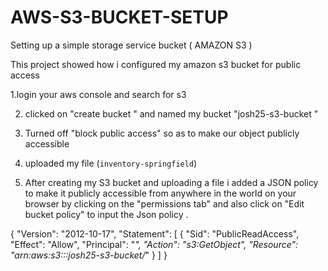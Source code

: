 # AWS-S3-BUCKET-SETUP
Setting up a simple storage service bucket ( AMAZON S3 )

This project showed how i configured my amazon  s3 bucket for public access 


1.login your aws console and search for s3 

2. clicked on "create  bucket " and named my bucket "josh25-s3-bucket "
 
3. Turned off "block public access" so as to make our object publicly accessible
  
4. uploaded my file (`inventory-springfield`)
 
5. After creating my S3 bucket and uploading a file i added a JSON policy to make it publicly accessible from anywhere in the world on your browser by clicking on the "permissions tab"  and also click on "Edit bucket policy" to input the Json policy  .




{
	"Version": "2012-10-17",
	"Statement": [
		{
			"Sid": "PublicReadAccess",
			"Effect": "Allow",
			"Principal": "*",
			"Action": "s3:GetObject",
			"Resource": "arn:aws:s3:::josh25-s3-bucket/*"
		}
	]
}
